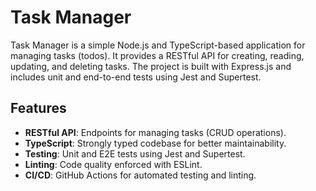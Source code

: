 # Task Manager

Task Manager is a simple Node.js and TypeScript-based application for managing tasks (todos). It provides a RESTful API for creating, reading, updating, and deleting tasks. The project is built with Express.js and includes unit and end-to-end tests using Jest and Supertest.

## Features

- **RESTful API**: Endpoints for managing tasks (CRUD operations).
- **TypeScript**: Strongly typed codebase for better maintainability.
- **Testing**: Unit and E2E tests using Jest and Supertest.
- **Linting**: Code quality enforced with ESLint.
- **CI/CD**: GitHub Actions for automated testing and linting.
